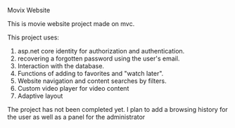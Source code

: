 Movix Website

This is movie website project made on mvc. 

This project uses:
1) asp.net core identity for authorization and authentication.
2) recovering a forgotten password using the user's email.
3) Interaction with the database.
4) Functions of adding to favorites and "watch later".
5) Website navigation and content searches by filters.
6) Custom video player for video content
7) Adaptive layout


The project has not been completed yet. I plan to add a browsing history for the user as well as a panel for the administrator
